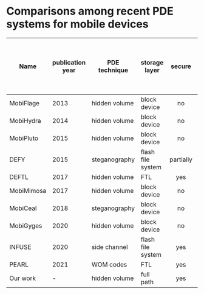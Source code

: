 # Comparisons among recent PDE systems for mobile devices
| Name  | publication year| PDE technique | storage layer | secure | Compatiable with the architecture of mainstream mobile devices | scalable | user-oriented |
| ------------- | ------------- | ------------- | ------------- | :---: | :---: | :---: | :---: |
| MobiFlage  | 2013  | hidden volume | block device | no | yes | yes | yes |
| MobiHydra  | 2014  | hidden volume | block device | no | yes | yes | yes |
| MobiPluto  | 2015  | hidden volume | block device | no | yes | yes | yes |
| DEFY  | 2015  | steganography | flash file system | partially | no | yes | yes |
| DEFTL  | 2017  | hidden volume | FTL | yes | yes | no | no |
| MobiMimosa  | 2017  | hidden volume | block device | no | yes | yes | yes |
| MobiCeal  | 2018  | steganography | block device | no | yes | yes | yes |
| MobiGyges  | 2020  | hidden volume | block device | no | yes | yes | yes |
| INFUSE  | 2020  | side channel | flash file system | yes | no | no | yes |
| PEARL  | 2021  | WOM codes | FTL | yes | yes | no | no |
| Our work  | -  | hidden volume | full path | yes | yes | yes | yes |
